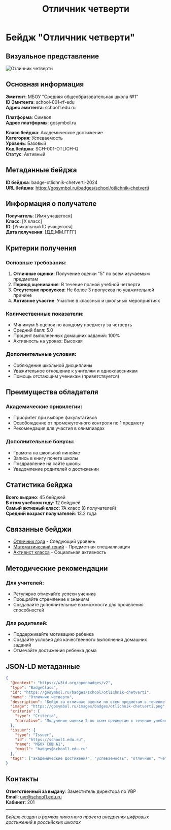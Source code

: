 ﻿---
layout: page
title: "Отличник четверти"
description: "Бейдж за отличные оценки по всем предметам в течение четверти"
---

# Бейдж "Отличник четверти"

## Визуальное представление
![Отличник четверти](../assets/images/badges/otlichnik-chetverti.png)

## Основная информация

**Эмитент**: МБОУ "Средняя общеобразовательная школа №1"  
**ID Эмитента**: school-001-rf-edu  
**Адрес эмитента**: school1.edu.ru  

**Платформа**: Символ  
**Адрес платформы**: gosymbol.ru  

**Класс бейджа**: Академическое достижение  
**Категория**: Успеваемость  
**Уровень**: Базовый  
**Код бейджа**: SCH-001-OTLICH-Q  
**Статус**: Активный  

## Метаданные бейджа

**ID бейджа**: badge-otlichnik-chetverti-2024  
**URL бейджа**: https://gosymbol.ru/badges/school/otlichnik-chetverti  

## Информация о получателе

**Получатель**: [Имя учащегося]  
**Класс**: [X класс]  
**ID**: [Уникальный ID учащегося]  
**Дата получения**: [ДД.ММ.ГГГГ]  

## Критерии получения

### Основные требования:
1. **Отличные оценки**: Получение оценки "5" по всем изучаемым предметам
2. **Период оценивания**: В течение полной учебной четверти
3. **Отсутствие пропусков**: Не более 3 пропусков по уважительной причине
4. **Активное участие**: Участие в классных и школьных мероприятиях

### Количественные показатели:
- Минимум 5 оценок по каждому предмету за четверть
- Средний балл: 5.0
- Процент выполненных домашних заданий: 100%
- Активность на уроках: Высокая

### Дополнительные условия:
- Соблюдение школьной дисциплины
- Уважительное отношение к учителям и одноклассникам
- Помощь отстающим ученикам (приветствуется)

## Преимущества обладателя

### Академические привилегии:
- Приоритет при выборе факультативов
- Освобождение от промежуточного контроля по 1 предмету
- Рекомендация для участия в олимпиадах

### Дополнительные бонусы:
- Грамота на школьной линейке
- Запись в книгу почета школы  
- Поздравление на сайте школы
- Уведомление родителей о достижении

## Статистика бейджа

**Всего выдано**: 45 бейджей  
**В этом учебном году**: 12 бейджей  
**Самый активный класс**: 7А класс (8 получателей)  
**Средний возраст получателей**: 13.2 года  

## Связанные бейджи

- [Отличник года](otlichnik-goda-badge.md) - Следующий уровень
- [Математический гений](matematicheskiy-geniy-badge.md) - Предметная специализация
- [Активист класса](aktivist-klassa-badge.md) - Социальная активность

## Методические рекомендации

### Для учителей:
- Регулярно отмечайте успехи ученика
- Поощряйте стремление к знаниям
- Создавайте дополнительные возможности для проявления способностей

### Для родителей:
- Поддерживайте мотивацию ребенка
- Создайте условия для качественного выполнения домашних заданий
- Отмечайте достижения ребенка дома

## JSON-LD метаданные

```json
{
  "@context": "https://w3id.org/openbadges/v2",
  "type": "BadgeClass",
  "id": "https://gosymbol.ru/badges/school/otlichnik-chetverti",
  "name": "Отличник четверти",
  "description": "Бейдж за отличные оценки по всем предметам в течение четверти",
  "image": "https://gosymbol.ru/images/badges/otlichnik-chetverti.png",
  "criteria": {
    "type": "Criteria",
    "narrative": "Получение оценки 5 по всем предметам в течение учебной четверти при активном участии в школьной жизни"
  },
  "issuer": {
    "type": "Issuer",
    "id": "https://school1.edu.ru",
    "name": "МБОУ СОШ №1",
    "email": "badges@school1.edu.ru"
  },
  "tags": ["академические достижения", "успеваемость", "отличник", "четверть", "школа"]
}
```

## Контакты

**Ответственный за выдачу**: Заместитель директора по УВР  
**Email**: uvr@school1.edu.ru  
**Кабинет**: 201  

---

*Бейдж создан в рамках пилотного проекта внедрения цифровых достижений в российских школах*



